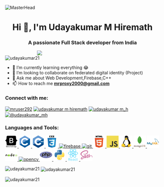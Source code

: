 ![MasterHead](https://camo.githubusercontent.com/d748dd7bcc461ad3a66056d6c777a8bbdaddb3d938009d75db3125bb65bf845f/68747470733a2f2f7468756d62732e647265616d7374696d652e636f6d2f622f64657369676e6572732d776f726b696e672d646573696e672d7765622d706167652d7765622d64657369676e2d757365722d696e746572666163652d75692d757365722d657870657269656e63652d75782d636f6e74656e742d6f7267616e697a6174696f6e2d7765622d3132363535383039382e6a7067)
<h1 align="center">Hi 👋, I'm Udayakumar M Hiremath</h1>
<h3 align="center">A passionate Full Stack developer from India</h3>
<img align="right" width="400" src="https://media.tenor.com/whgQwNlVvNkAAAAi/xero-code.gif">
<p align="left"> <img src="https://komarev.com/ghpvc/?username=udayakumar21&label=Profile%20views&color=0e75b6&style=flat" alt="udayakumar21" /> </p>



- 🌱 I’m currently learning everything 😂
- 👯 I’m looking to collaborate on federated digital identity (Project)
- 💬 Ask me about Web Development,Firebase,C++
- 📫 How to reach me **mrproxy2000@gmail.com**

<h3 align="left">Connect with me:</h3>
<p align="left">
<a href="https://twitter.com/mruser292" target="blank"><img align="center" src="https://raw.githubusercontent.com/rahuldkjain/github-profile-readme-generator/master/src/images/icons/Social/twitter.svg" alt="mruser292" height="30" width="40" /></a>
<a href="https://linkedin.com/in/udayakumar m hiremath" target="blank"><img align="center" src="https://raw.githubusercontent.com/rahuldkjain/github-profile-readme-generator/master/src/images/icons/Social/linked-in-alt.svg" alt="udayakumar m hiremath" height="30" width="40" /></a>
<a href="https://www.youtube.com/c/udayakumar m_h" target="blank"><img align="center" src="https://raw.githubusercontent.com/rahuldkjain/github-profile-readme-generator/master/src/images/icons/Social/youtube.svg" alt="udayakumar m_h" height="30" width="40" /></a>
<a href="https://www.hackerrank.com/udayakumar_MH" target="blank"><img align="center" src="https://raw.githubusercontent.com/rahuldkjain/github-profile-readme-generator/master/src/images/icons/Social/hackerrank.svg" alt="@udayakumar_mh" height="30" width="40" /></a>
</p>

<h3 align="left">Languages and Tools:</h3>
<p align="left"> <a href="https://getbootstrap.com" target="_blank" rel="noreferrer"> <img src="https://raw.githubusercontent.com/devicons/devicon/master/icons/bootstrap/bootstrap-plain-wordmark.svg" alt="bootstrap" width="40" height="40"/> </a> <a href="https://www.cprogramming.com/" target="_blank" rel="noreferrer"> <img src="https://raw.githubusercontent.com/devicons/devicon/master/icons/c/c-original.svg" alt="c" width="40" height="40"/> </a> <a href="https://www.w3schools.com/cpp/" target="_blank" rel="noreferrer"> <img src="https://raw.githubusercontent.com/devicons/devicon/master/icons/cplusplus/cplusplus-original.svg" alt="cplusplus" width="40" height="40"/> </a> <a href="https://www.w3schools.com/css/" target="_blank" rel="noreferrer"> <img src="https://raw.githubusercontent.com/devicons/devicon/master/icons/css3/css3-original-wordmark.svg" alt="css3" width="40" height="40"/> </a> <a href="https://firebase.google.com/" target="_blank" rel="noreferrer"> <img src="https://www.vectorlogo.zone/logos/firebase/firebase-icon.svg" alt="firebase" width="40" height="40"/> </a> <a href="https://git-scm.com/" target="_blank" rel="noreferrer"> <img src="https://www.vectorlogo.zone/logos/git-scm/git-scm-icon.svg" alt="git" width="40" height="40"/> </a> <a href="https://www.w3.org/html/" target="_blank" rel="noreferrer"> <img src="https://raw.githubusercontent.com/devicons/devicon/master/icons/html5/html5-original-wordmark.svg" alt="html5" width="40" height="40"/> </a> <a href="https://developer.mozilla.org/en-US/docs/Web/JavaScript" target="_blank" rel="noreferrer"> <img src="https://raw.githubusercontent.com/devicons/devicon/master/icons/javascript/javascript-original.svg" alt="javascript" width="40" height="40"/> </a> <a href="https://www.linux.org/" target="_blank" rel="noreferrer"> <img src="https://raw.githubusercontent.com/devicons/devicon/master/icons/linux/linux-original.svg" alt="linux" width="40" height="40"/> </a> <a href="https://www.mongodb.com/" target="_blank" rel="noreferrer"> <img src="https://raw.githubusercontent.com/devicons/devicon/master/icons/mongodb/mongodb-original-wordmark.svg" alt="mongodb" width="40" height="40"/> </a> <a href="https://www.mysql.com/" target="_blank" rel="noreferrer"> <img src="https://raw.githubusercontent.com/devicons/devicon/master/icons/mysql/mysql-original-wordmark.svg" alt="mysql" width="40" height="40"/> </a> <a href="https://nodejs.org" target="_blank" rel="noreferrer"> <img src="https://raw.githubusercontent.com/devicons/devicon/master/icons/nodejs/nodejs-original-wordmark.svg" alt="nodejs" width="40" height="40"/> </a> <a href="https://opencv.org/" target="_blank" rel="noreferrer"> <img src="https://www.vectorlogo.zone/logos/opencv/opencv-icon.svg" alt="opencv" width="40" height="40"/> </a> <a href="https://www.php.net" target="_blank" rel="noreferrer"> <img src="https://raw.githubusercontent.com/devicons/devicon/master/icons/php/php-original.svg" alt="php" width="40" height="40"/> </a> <a href="https://www.python.org" target="_blank" rel="noreferrer"> <img src="https://raw.githubusercontent.com/devicons/devicon/master/icons/python/python-original.svg" alt="python" width="40" height="40"/> </a> <a href="https://reactjs.org/" target="_blank" rel="noreferrer"> <img src="https://raw.githubusercontent.com/devicons/devicon/master/icons/react/react-original-wordmark.svg" alt="react" width="40" height="40"/> </a> <a href="https://sass-lang.com" target="_blank" rel="noreferrer"> <img src="https://raw.githubusercontent.com/devicons/devicon/master/icons/sass/sass-original.svg" alt="sass" width="40" height="40"/> </a> </p>

<p><img align="left" src="https://github-readme-stats.vercel.app/api/top-langs?username=udayakumar21&show_icons=true&locale=en&layout=compact" alt="udayakumar21" /></p>

<p>&nbsp;<img align="center" src="https://github-readme-stats.vercel.app/api?username=udayakumar21&show_icons=true&locale=en" alt="udayakumar21" /></p>

<p><img align="center" src="https://github-readme-streak-stats.herokuapp.com/?user=udayakumar21&" alt="udayakumar21" /></p>

